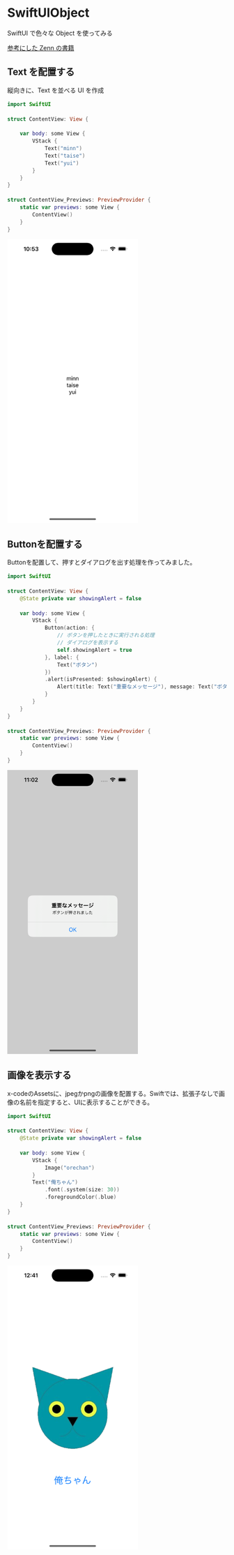 # SwiftUIObject

SwiftUI で色々な Object を使ってみる

[参考にした Zenn の書籍](https://zenn.dev/rikutosato/books/6cee0a2b8aa796/viewer/cb50dd)

## Text を配置する

縦向きに、Text を並べる UI を作成

```swift
import SwiftUI

struct ContentView: View {

    var body: some View {
        VStack {
            Text("minn")
            Text("taise")
            Text("yui")
        }
    }
}

struct ContentView_Previews: PreviewProvider {
    static var previews: some View {
        ContentView()
    }
}
```

<img src="./img/text.png" width="300" alt="test.png">

## Buttonを配置する
Buttonを配置して、押すとダイアログを出す処理を作ってみました。

```swift
import SwiftUI

struct ContentView: View {
    @State private var showingAlert = false

    var body: some View {
        VStack {
            Button(action: {
                // ボタンを押したときに実行される処理
                // ダイアログを表示する
                self.showingAlert = true
            }, label: {
                Text("ボタン")
            })
            .alert(isPresented: $showingAlert) {
                Alert(title: Text("重要なメッセージ"), message: Text("ボタンが押されました"), dismissButton: .default(Text("OK")))
            }
        }
    }
}

struct ContentView_Previews: PreviewProvider {
    static var previews: some View {
        ContentView()
    }
}
```

<img src="./img/button.png" width="300" alt="button.png">

## 画像を表示する
x-codeのAssetsに、jpegかpngの画像を配置する。Swiftでは、拡張子なしで画像の名前を指定すると、UIに表示することができる。

```swift
import SwiftUI

struct ContentView: View {
    @State private var showingAlert = false

    var body: some View {
        VStack {
            Image("orechan")
        }
        Text("俺ちゃん")
            .font(.system(size: 30))
            .foregroundColor(.blue)
    }
}

struct ContentView_Previews: PreviewProvider {
    static var previews: some View {
        ContentView()
    }
}
```

<img src="./img/img.png" width="300" alt="img.png">
